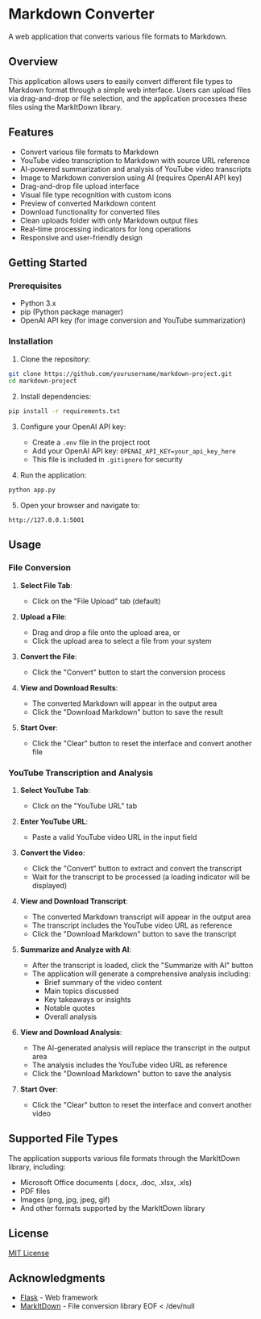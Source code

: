 # Markdown Converter

A web application that converts various file formats to Markdown.

## Overview

This application allows users to easily convert different file types to Markdown format through a simple web interface. Users can upload files via drag-and-drop or file selection, and the application processes these files using the MarkItDown library.

## Features

- Convert various file formats to Markdown
- YouTube video transcription to Markdown with source URL reference
- AI-powered summarization and analysis of YouTube video transcripts
- Image to Markdown conversion using AI (requires OpenAI API key)
- Drag-and-drop file upload interface
- Visual file type recognition with custom icons
- Preview of converted Markdown content
- Download functionality for converted files
- Clean uploads folder with only Markdown output files
- Real-time processing indicators for long operations
- Responsive and user-friendly design

## Getting Started

### Prerequisites

- Python 3.x
- pip (Python package manager)
- OpenAI API key (for image conversion and YouTube summarization)

### Installation

1. Clone the repository:
```bash
git clone https://github.com/yourusername/markdown-project.git
cd markdown-project
```

2. Install dependencies:
```bash
pip install -r requirements.txt
```

3. Configure your OpenAI API key:
   - Create a `.env` file in the project root
   - Add your OpenAI API key: `OPENAI_API_KEY=your_api_key_here`
   - This file is included in `.gitignore` for security

4. Run the application:
```bash
python app.py
```

5. Open your browser and navigate to:
```
http://127.0.0.1:5001
```

## Usage

### File Conversion
1. **Select File Tab**:
   - Click on the "File Upload" tab (default)

2. **Upload a File**:
   - Drag and drop a file onto the upload area, or
   - Click the upload area to select a file from your system

3. **Convert the File**:
   - Click the "Convert" button to start the conversion process

4. **View and Download Results**:
   - The converted Markdown will appear in the output area
   - Click the "Download Markdown" button to save the result

5. **Start Over**:
   - Click the "Clear" button to reset the interface and convert another file

### YouTube Transcription and Analysis
1. **Select YouTube Tab**:
   - Click on the "YouTube URL" tab

2. **Enter YouTube URL**:
   - Paste a valid YouTube video URL in the input field

3. **Convert the Video**:
   - Click the "Convert" button to extract and convert the transcript
   - Wait for the transcript to be processed (a loading indicator will be displayed)

4. **View and Download Transcript**:
   - The converted Markdown transcript will appear in the output area
   - The transcript includes the YouTube video URL as reference
   - Click the "Download Markdown" button to save the transcript

5. **Summarize and Analyze with AI**:
   - After the transcript is loaded, click the "Summarize with AI" button
   - The application will generate a comprehensive analysis including:
     - Brief summary of the video content
     - Main topics discussed
     - Key takeaways or insights
     - Notable quotes
     - Overall analysis

6. **View and Download Analysis**:
   - The AI-generated analysis will replace the transcript in the output area
   - The analysis includes the YouTube video URL as reference
   - Click the "Download Markdown" button to save the analysis

7. **Start Over**:
   - Click the "Clear" button to reset the interface and convert another video

## Supported File Types

The application supports various file formats through the MarkItDown library, including:

- Microsoft Office documents (.docx, .doc, .xlsx, .xls)
- PDF files
- Images (png, jpg, jpeg, gif)
- And other formats supported by the MarkItDown library

## License

[MIT License](LICENSE)

## Acknowledgments

- [Flask](https://flask.palletsprojects.com/) - Web framework
- [MarkItDown](https://pypi.org/project/markitdown/) - File conversion library
EOF < /dev/null
